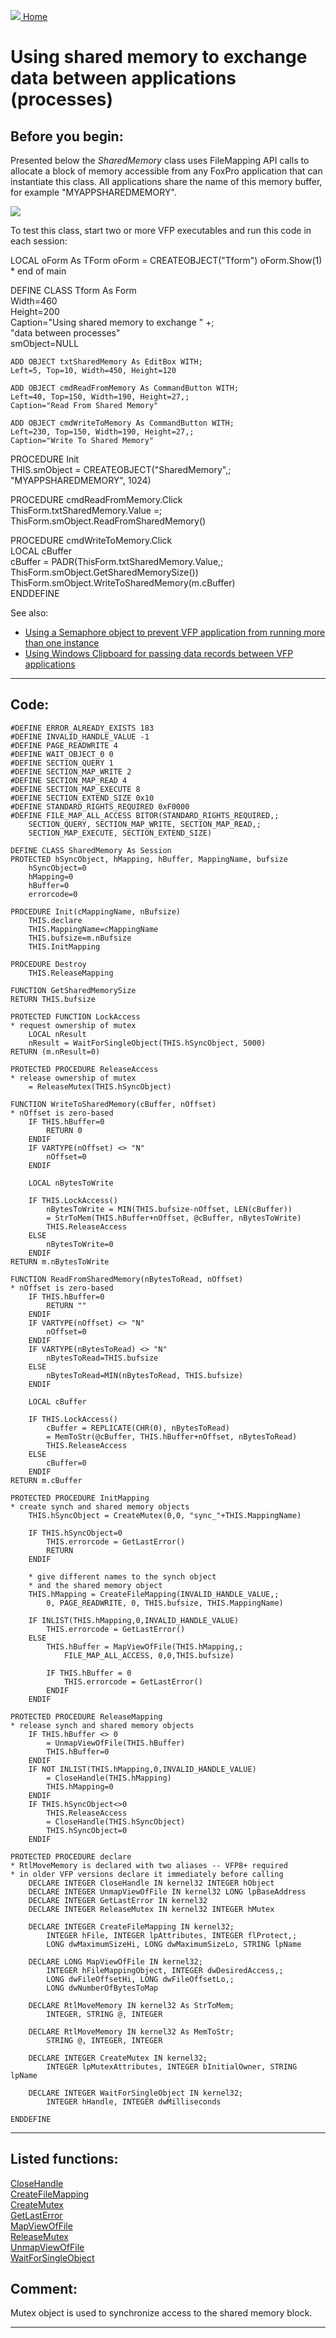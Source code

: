 [<img src="../images/home.png"> Home ](https://github.com/VFPX/Win32API)  

# Using shared memory to exchange data between applications (processes)

## Before you begin:
Presented below the *SharedMemory* class uses FileMapping API calls to allocate a block of memory accessible from any FoxPro application that can instantiate this class. All applications share the name of this memory buffer, for example "MYAPPSHAREDMEMORY".  

![](../images/sharedmemory.png)  

To test this class, start two or more VFP executables and run this code in each session:  

<div class=precode>LOCAL oForm As TForm  
oForm = CREATEOBJECT("Tform")  
oForm.Show(1)  
* end of main  

DEFINE CLASS Tform As Form  
	Width=460  
	Height=200  
	Caption="Using shared memory to exchange " +;  
		"data between processes"  
	smObject=NULL  

	ADD OBJECT txtSharedMemory As EditBox WITH;  
	Left=5, Top=10, Width=450, Height=120  

	ADD OBJECT cmdReadFromMemory As CommandButton WITH;  
	Left=40, Top=150, Width=190, Height=27,;  
	Caption="Read From Shared Memory"  

	ADD OBJECT cmdWriteToMemory As CommandButton WITH;  
	Left=230, Top=150, Width=190, Height=27,;  
	Caption="Write To Shared Memory"  

PROCEDURE Init  
	THIS.smObject = CREATEOBJECT("SharedMemory",;  
		"MYAPPSHAREDMEMORY", 1024)  

PROCEDURE cmdReadFromMemory.Click  
	ThisForm.txtSharedMemory.Value =;  
		ThisForm.smObject.ReadFromSharedMemory()  

PROCEDURE cmdWriteToMemory.Click  
	LOCAL cBuffer  
	cBuffer = PADR(ThisForm.txtSharedMemory.Value,;  
		ThisForm.smObject.GetSharedMemorySize())  
	ThisForm.smObject.WriteToSharedMemory(m.cBuffer)  
ENDDEFINE  
</div>  
See also:

* [Using a Semaphore object to prevent VFP application from running more than one instance](sample_147.md)  
* [Using Windows Clipboard for passing data records between VFP applications](sample_346.md)  
  
***  


## Code:
```foxpro  
#DEFINE ERROR_ALREADY_EXISTS 183
#DEFINE INVALID_HANDLE_VALUE -1
#DEFINE PAGE_READWRITE 4
#DEFINE WAIT_OBJECT_0 0
#DEFINE SECTION_QUERY 1
#DEFINE SECTION_MAP_WRITE 2
#DEFINE SECTION_MAP_READ 4
#DEFINE SECTION_MAP_EXECUTE 8
#DEFINE SECTION_EXTEND_SIZE 0x10
#DEFINE STANDARD_RIGHTS_REQUIRED 0xF0000
#DEFINE FILE_MAP_ALL_ACCESS BITOR(STANDARD_RIGHTS_REQUIRED,;
	SECTION_QUERY, SECTION_MAP_WRITE, SECTION_MAP_READ,;
	SECTION_MAP_EXECUTE, SECTION_EXTEND_SIZE)

DEFINE CLASS SharedMemory As Session
PROTECTED hSyncObject, hMapping, hBuffer, MappingName, bufsize
	hSyncObject=0
	hMapping=0
	hBuffer=0
	errorcode=0

PROCEDURE Init(cMappingName, nBufsize)
	THIS.declare
	THIS.MappingName=cMappingName
	THIS.bufsize=m.nBufsize
	THIS.InitMapping

PROCEDURE Destroy
	THIS.ReleaseMapping

FUNCTION GetSharedMemorySize
RETURN THIS.bufsize

PROTECTED FUNCTION LockAccess
* request ownership of mutex
	LOCAL nResult
	nResult = WaitForSingleObject(THIS.hSyncObject, 5000)
RETURN (m.nResult=0)

PROTECTED PROCEDURE ReleaseAccess
* release ownership of mutex
	= ReleaseMutex(THIS.hSyncObject)

FUNCTION WriteToSharedMemory(cBuffer, nOffset)
* nOffset is zero-based
	IF THIS.hBuffer=0
		RETURN 0
	ENDIF
	IF VARTYPE(nOffset) <> "N"
		nOffset=0
	ENDIF

	LOCAL nBytesToWrite

	IF THIS.LockAccess()
		nBytesToWrite = MIN(THIS.bufsize-nOffset, LEN(cBuffer))
		= StrToMem(THIS.hBuffer+nOffset, @cBuffer, nBytesToWrite)
		THIS.ReleaseAccess
	ELSE
		nBytesToWrite=0
	ENDIF
RETURN m.nBytesToWrite

FUNCTION ReadFromSharedMemory(nBytesToRead, nOffset)
* nOffset is zero-based
	IF THIS.hBuffer=0
		RETURN ""
	ENDIF
	IF VARTYPE(nOffset) <> "N"
		nOffset=0
	ENDIF
	IF VARTYPE(nBytesToRead) <> "N"
		nBytesToRead=THIS.bufsize
	ELSE
		nBytesToRead=MIN(nBytesToRead, THIS.bufsize)
	ENDIF

	LOCAL cBuffer

	IF THIS.LockAccess()
		cBuffer = REPLICATE(CHR(0), nBytesToRead)
		= MemToStr(@cBuffer, THIS.hBuffer+nOffset, nBytesToRead)
		THIS.ReleaseAccess
	ELSE
		cBuffer=0
	ENDIF
RETURN m.cBuffer

PROTECTED PROCEDURE InitMapping
* create synch and shared memory objects
	THIS.hSyncObject = CreateMutex(0,0, "sync_"+THIS.MappingName)

	IF THIS.hSyncObject=0
		THIS.errorcode = GetLastError()
		RETURN
	ENDIF

	* give different names to the synch object
	* and the shared memory object
	THIS.hMapping = CreateFileMapping(INVALID_HANDLE_VALUE,;
		0, PAGE_READWRITE, 0, THIS.bufsize, THIS.MappingName)

	IF INLIST(THIS.hMapping,0,INVALID_HANDLE_VALUE)
		THIS.errorcode = GetLastError()
	ELSE
		THIS.hBuffer = MapViewOfFile(THIS.hMapping,;
			FILE_MAP_ALL_ACCESS, 0,0,THIS.bufsize)

		IF THIS.hBuffer = 0
			THIS.errorcode = GetLastError()
		ENDIF
	ENDIF

PROTECTED PROCEDURE ReleaseMapping
* release synch and shared memory objects
	IF THIS.hBuffer <> 0
		= UnmapViewOfFile(THIS.hBuffer)
		THIS.hBuffer=0
	ENDIF
	IF NOT INLIST(THIS.hMapping,0,INVALID_HANDLE_VALUE)
		= CloseHandle(THIS.hMapping)
		THIS.hMapping=0
	ENDIF
	IF THIS.hSyncObject<>0
		THIS.ReleaseAccess
		= CloseHandle(THIS.hSyncObject)
		THIS.hSyncObject=0
	ENDIF

PROTECTED PROCEDURE declare
* RtlMoveMemory is declared with two aliases -- VFP8+ required
* in older VFP versions declare it immediately before calling
	DECLARE INTEGER CloseHandle IN kernel32 INTEGER hObject
	DECLARE INTEGER UnmapViewOfFile IN kernel32 LONG lpBaseAddress
	DECLARE INTEGER GetLastError IN kernel32
	DECLARE INTEGER ReleaseMutex IN kernel32 INTEGER hMutex

	DECLARE INTEGER CreateFileMapping IN kernel32;
		INTEGER hFile, INTEGER lpAttributes, INTEGER flProtect,;
		LONG dwMaximumSizeHi, LONG dwMaximumSizeLo, STRING lpName

	DECLARE LONG MapViewOfFile IN kernel32;
		INTEGER hFileMappingObject, INTEGER dwDesiredAccess,;
		LONG dwFileOffsetHi, LONG dwFileOffsetLo,;
		LONG dwNumberOfBytesToMap

	DECLARE RtlMoveMemory IN kernel32 As StrToMem;
		INTEGER, STRING @, INTEGER

	DECLARE RtlMoveMemory IN kernel32 As MemToStr;
		STRING @, INTEGER, INTEGER

	DECLARE INTEGER CreateMutex IN kernel32;
		INTEGER lpMutexAttributes, INTEGER bInitialOwner, STRING lpName

	DECLARE INTEGER WaitForSingleObject IN kernel32;
		INTEGER hHandle, INTEGER dwMilliseconds

ENDDEFINE  
```  
***  


## Listed functions:
[CloseHandle](../libraries/kernel32/CloseHandle.md)  
[CreateFileMapping](../libraries/kernel32/CreateFileMapping.md)  
[CreateMutex](../libraries/kernel32/CreateMutex.md)  
[GetLastError](../libraries/kernel32/GetLastError.md)  
[MapViewOfFile](../libraries/kernel32/MapViewOfFile.md)  
[ReleaseMutex](../libraries/kernel32/ReleaseMutex.md)  
[UnmapViewOfFile](../libraries/kernel32/UnmapViewOfFile.md)  
[WaitForSingleObject](../libraries/kernel32/WaitForSingleObject.md)  

## Comment:
Mutex object is used to synchronize access to the shared memory block.  
  
***  

